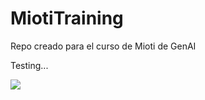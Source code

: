 # MiotiTraining
Repo creado para el curso de Mioti de GenAI

Testing...

![](https://i0.wp.com/tvaztecaguate.com/wp-content/uploads/2024/04/mapache-pedro.gif)
